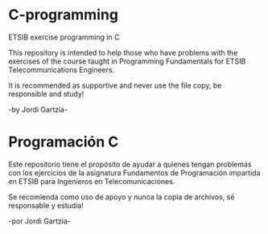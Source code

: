 C-programming
=============

ETSIB exercise programming in C

This repository is intended to help those who have problems with the exercises of the course taught in
Programming Fundamentals for ETSIB Telecommunications Engineers.

It is recommended as supportive and never use the file copy, be responsible and study!

-by Jordi Gartzia-


Programación C
==============

Este repositorio tiene el propósito de ayudar a quienes tengan problemas con los ejercicios de la asignatura
Fundamentos de Programación impartida en ETSIB para Ingenieros en Telecomunicaciones.

Se recomienda como uso de apoyo y nunca la copia de archivos, sé responsable y estudia!

-por Jordi Gartzia-
